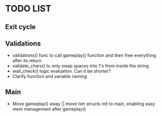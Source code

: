 # TODO LIST

## Exit cycle

## Validations
* validations() func to call gameplay() function and then free everything after its return
* validate_chars() to only swap spaces into 1's from inside the string
* wall_check() logic evaluation. Can it be shorter?
* Clarify function and variable naming

## Main
* Move gameplay() away || move txtr structs init to main, enabling easy mem management after gameplay()
